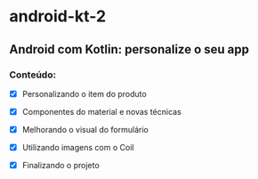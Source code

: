 # android-kt-2
## Android com Kotlin: personalize o seu app
### Conteúdo:
- [X] Personalizando o item do produto
- [X] Componentes do material e novas técnicas
- [X] Melhorando o visual do formulário
- [X] Utilizando imagens com o Coil
- [X] Finalizando o projeto
  
